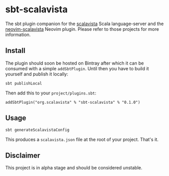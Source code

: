 # sbt-scalavista

The sbt plugin companion for the [scalavista](https://github.com/buntec/scalavista) Scala language-server 
and the [neovim-scalavista](https://github.com/buntec/neovim-scalavista) Neovim plugin.
Please refer to those projects for more information.

## Install

The plugin should soon be hosted on Bintray after which it can be consumed with a simple `addSbtPlugin`. 
Until then you have to build it yourself and publish it locally:

```
sbt publishLocal
```

Then add this to your `project/plugins.sbt`:

```
addSbtPlugin("org.scalavista" % "sbt-scalavista" % "0.1.0")
```

## Usage

```
sbt generateScalavistaConfig
```

This produces a `scalavista.json` file at the root of your project. That's it. 

## Disclaimer

This project is in alpha stage and should be considered unstable.
